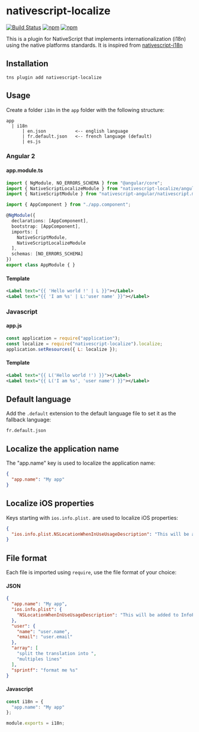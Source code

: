# nativescript-localize
[![Build Status](https://travis-ci.org/lfabreges/nativescript-localize.svg?branch=master)](https://travis-ci.org/lfabreges/nativescript-localize)
[![npm](https://img.shields.io/npm/v/nativescript-localize.svg)](https://www.npmjs.com/package/nativescript-localize)
[![npm](https://img.shields.io/npm/dt/nativescript-localize.svg?label=npm%20downloads)](https://www.npmjs.com/package/nativescript-localize)

This is a plugin for NativeScript that implements internationalization (i18n) using the native platforms standards.
It is inspired from [nativescript-i18n](https://github.com/rborn/nativescript-i18n)

## Installation
```shell
tns plugin add nativescript-localize
```

## Usage
Create a folder `i18n` in the `app` folder with the following structure:
```
app
  | i18n
      | en.json           <-- english language
      | fr.default.json   <-- french language (default)
      | es.js
```

### Angular 2
#### app.module.ts
```ts
import { NgModule, NO_ERRORS_SCHEMA } from "@angular/core";
import { NativeScriptLocalizeModule } from "nativescript-localize/angular";
import { NativeScriptModule } from "nativescript-angular/nativescript.module";

import { AppComponent } from "./app.component";

@NgModule({
  declarations: [AppComponent],
  bootstrap: [AppComponent],
  imports: [
    NativeScriptModule,
    NativeScriptLocalizeModule
  ],
  schemas: [NO_ERRORS_SCHEMA]
})
export class AppModule { }
```

#### Template
```xml
<Label text="{{ 'Hello world !' | L }}"></Label>
<Label text="{{ 'I am %s' | L:'user name' }}"></Label>
```

### Javascript
#### app.js
```js
const application = require("application");
const localize = require("nativescript-localize").localize;
application.setResources({ L: localize });
```

#### Template
```xml
<Label text="{{ L('Hello world !') }}"></Label>
<Label text="{{ L('I am %s', 'user name') }}"></Label>
```

## Default language
Add the `.default` extension to the default language file to set it as the fallback language:
```
fr.default.json
```

## Localize the application name
The "app.name" key is used to localize the application name:
```json
{
  "app.name": "My app"
}
```

## Localize iOS properties
Keys starting with `ios.info.plist.` are used to localize iOS properties:
```json
{
  "ios.info.plist.NSLocationWhenInUseUsageDescription": "This will be added to InfoPlist.strings"
}
```

## File format
Each file is imported using `require`, use the file format of your choice:

#### JSON
```json
{
  "app.name": "My app",
  "ios.info.plist": {
    "NSLocationWhenInUseUsageDescription": "This will be added to InfoPlist.strings"
  },
  "user": {
    "name": "user.name",
    "email": "user.email"
  },
  "array": [
    "split the translation into ",
    "multiples lines"
  ],
  "sprintf": "format me %s"
}
```

#### Javascript
```js
const i18n = {
  "app.name": "My app"
};

module.exports = i18n;
```
